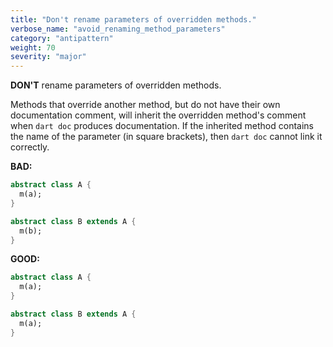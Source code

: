 ```yaml
---
title: "Don't rename parameters of overridden methods."
verbose_name: "avoid_renaming_method_parameters"
category: "antipattern"
weight: 70
severity: "major"
---
```

**DON'T** rename parameters of overridden methods.

Methods that override another method, but do not have their own documentation
comment, will inherit the overridden method's comment when `dart doc` produces
documentation. If the inherited method contains the name of the parameter (in
square brackets), then `dart doc` cannot link it correctly.

**BAD:**
```dart
abstract class A {
  m(a);
}

abstract class B extends A {
  m(b);
}
```

**GOOD:**
```dart
abstract class A {
  m(a);
}

abstract class B extends A {
  m(a);
}
```
